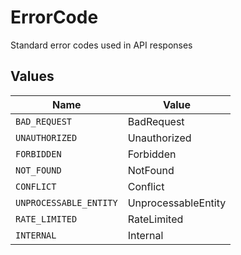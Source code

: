 # ErrorCode

Standard error codes used in API responses


## Values

| Name                   | Value                  |
| ---------------------- | ---------------------- |
| `BAD_REQUEST`          | BadRequest             |
| `UNAUTHORIZED`         | Unauthorized           |
| `FORBIDDEN`            | Forbidden              |
| `NOT_FOUND`            | NotFound               |
| `CONFLICT`             | Conflict               |
| `UNPROCESSABLE_ENTITY` | UnprocessableEntity    |
| `RATE_LIMITED`         | RateLimited            |
| `INTERNAL`             | Internal               |